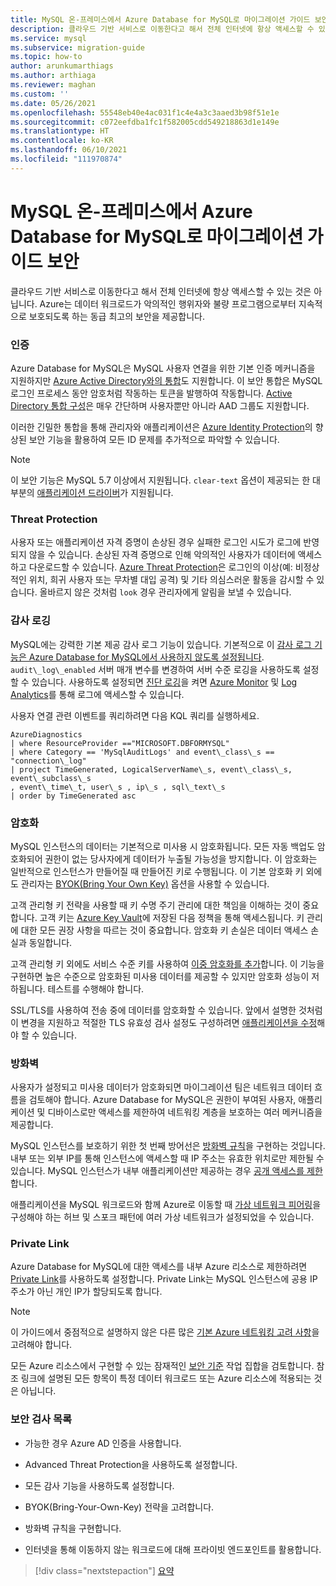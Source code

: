 ```yaml
---
title: MySQL 온-프레미스에서 Azure Database for MySQL로 마이그레이션 가이드 보안
description: 클라우드 기반 서비스로 이동한다고 해서 전체 인터넷에 항상 액세스할 수 있는 것은 아닙니다.
ms.service: mysql
ms.subservice: migration-guide
ms.topic: how-to
author: arunkumarthiags
ms.author: arthiaga
ms.reviewer: maghan
ms.custom: ''
ms.date: 05/26/2021
ms.openlocfilehash: 55548eb40e4ac031f1c4e4a3c3aaed3b98f51e1e
ms.sourcegitcommit: c072eefdba1fc1f582005cdd549218863d1e149e
ms.translationtype: HT
ms.contentlocale: ko-KR
ms.lasthandoff: 06/10/2021
ms.locfileid: "111970874"
---
```

# <a name="mysql-on-premises-to-azure-database-for-mysql-migration-guide-security"></a>MySQL 온-프레미스에서 Azure Database for MySQL로 마이그레이션 가이드 보안

클라우드 기반 서비스로 이동한다고 해서 전체 인터넷에 항상 액세스할 수 있는 것은 아닙니다. Azure는 데이터 워크로드가 악의적인 행위자와 불량 프로그램으로부터 지속적으로 보호되도록 하는 동급 최고의 보안을 제공합니다.

### <a name="authentication"></a>인증

Azure Database for MySQL은 MySQL 사용자 연결을 위한 기본 인증 메커니즘을 지원하지만 [Azure Active Directory와의 통합](../concepts-azure-ad-authentication.md)도 지원합니다. 이 보안 통합은 MySQL 로그인 프로세스 동안 암호처럼 작동하는 토큰을 발행하여 작동합니다. [Active Directory 통합 구성](../howto-configure-sign-in-azure-ad-authentication.md)은 매우 간단하며 사용자뿐만 아니라 AAD 그룹도 지원합니다.

이러한 긴밀한 통합을 통해 관리자와 애플리케이션은 [Azure Identity Protection](../../active-directory/identity-protection/overview-identity-protection.md)의 향상된 보안 기능을 활용하여 모든 ID 문제를 추가적으로 파악할 수 있습니다.

> [!NOTE] 
> 이 보안 기능은 MySQL 5.7 이상에서 지원됩니다. `clear-text` 옵션이 제공되는 한 대부분의 [애플리케이션 드라이버](../howto-configure-sign-in-azure-ad-authentication.md)가 지원됩니다.

### <a name="threat-protection"></a>Threat Protection

사용자 또는 애플리케이션 자격 증명이 손상된 경우 실패한 로그인 시도가 로그에 반영되지 않을 수 있습니다. 손상된 자격 증명으로 인해 악의적인 사용자가 데이터에 액세스하고 다운로드할 수 있습니다. [Azure Threat Protection](/azure/mysql/concepts-data-access-and-security-threat-protection)은 로그인의 이상(예: 비정상적인 위치, 희귀 사용자 또는 무차별 대입 공격) 및 기타 의심스러운 활동을 감시할 수 있습니다. 올바르지 않은 것처럼 `look` 경우 관리자에게 알림을 보낼 수 있습니다.

### <a name="audit-logging"></a>감사 로깅

MySQL에는 강력한 기본 제공 감사 로그 기능이 있습니다. 기본적으로 이 [감사 로그 기능은 Azure Database for MySQL에서 사용하지 않도록 설정됩니다](../concepts-audit-logs.md). `audit\_log\_enabled` 서버 매개 변수를 변경하여 서버 수준 로깅을 사용하도록 설정할 수 있습니다. 사용하도록 설정되면 [진단 로깅](../howto-configure-audit-logs-portal.md#set-up-diagnostic-logs)을 켜면 [Azure Monitor](../../azure-monitor/overview.md) 및 [Log Analytics](../../azure-monitor/logs/design-logs-deployment.md)를 통해 로그에 액세스할 수 있습니다.

사용자 연결 관련 이벤트를 쿼리하려면 다음 KQL 쿼리를 실행하세요.

```
AzureDiagnostics  
| where ResourceProvider =="MICROSOFT.DBFORMYSQL" 
| where Category == 'MySqlAuditLogs' and event\_class\_s == "connection\_log"  
| project TimeGenerated, LogicalServerName\_s, event\_class\_s, event\_subclass\_s  
, event\_time\_t, user\_s , ip\_s , sql\_text\_s  
| order by TimeGenerated asc
```

### <a name="encryption"></a>암호화

MySQL 인스턴스의 데이터는 기본적으로 미사용 시 암호화됩니다. 모든 자동 백업도 암호화되어 권한이 없는 당사자에게 데이터가 누출될 가능성을 방지합니다. 이 암호화는 일반적으로 인스턴스가 만들어질 때 만들어진 키로 수행됩니다. 이 기본 암호화 키 외에도 관리자는 [BYOK(Bring Your Own Key)](../concepts-data-encryption-mysql.md) 옵션을 사용할 수 있습니다.

고객 관리형 키 전략을 사용할 때 키 수명 주기 관리에 대한 책임을 이해하는 것이 중요합니다. 고객 키는 [Azure Key Vault](../../key-vault/general/basic-concepts.md)에 저장된 다음 정책을 통해 액세스됩니다. 키 관리에 대한 모든 권장 사항을 따르는 것이 중요합니다. 암호화 키 손실은 데이터 액세스 손실과 동일합니다.

고객 관리형 키 외에도 서비스 수준 키를 사용하여 [이중 암호화를 추가](../concepts-infrastructure-double-encryption.md)합니다. 이 기능을 구현하면 높은 수준으로 암호화된 미사용 데이터를 제공할 수 있지만 암호화 성능이 저하됩니다. 테스트를 수행해야 합니다.

SSL/TLS를 사용하여 전송 중에 데이터를 암호화할 수 있습니다. 앞에서 설명한 것처럼 이 변경을 지원하고 적절한 TLS 유효성 검사 설정도 구성하려면 [애플리케이션을 수정](../howto-configure-ssl.md)해야 할 수 있습니다.

### <a name="firewall"></a>방화벽

사용자가 설정되고 미사용 데이터가 암호화되면 마이그레이션 팀은 네트워크 데이터 흐름을 검토해야 합니다. Azure Database for MySQL은 권한이 부여된 사용자, 애플리케이션 및 디바이스로만 액세스를 제한하여 네트워킹 계층을 보호하는 여러 메커니즘을 제공합니다.

MySQL 인스턴스를 보호하기 위한 첫 번째 방어선은 [방화벽 규칙](../concepts-firewall-rules.md)을 구현하는 것입니다. 내부 또는 외부 IP를 통해 인스턴스에 액세스할 때 IP 주소는 유효한 위치로만 제한될 수 있습니다. MySQL 인스턴스가 내부 애플리케이션만 제공하는 경우 [공개 액세스를 제한](../howto-deny-public-network-access.md)합니다.

애플리케이션을 MySQL 워크로드와 함께 Azure로 이동할 때 [가상 네트워크 피어링](../../virtual-network/virtual-network-peering-overview.md)을 구성해야 하는 허브 및 스포크 패턴에 여러 가상 네트워크가 설정되었을 수 있습니다.

### <a name="private-link"></a>Private Link

Azure Database for MySQL에 대한 액세스를 내부 Azure 리소스로 제한하려면 [Private Link](../concepts-data-access-security-private-link.md)를 사용하도록 설정합니다. Private Link는 MySQL 인스턴스에 공용 IP 주소가 아닌 개인 IP가 할당되도록 합니다.

> [!NOTE]
> 이 가이드에서 중점적으로 설명하지 않은 다른 많은 [기본 Azure 네트워킹 고려 사항](../concepts-data-access-and-security-vnet.md)을 고려해야 합니다.

모든 Azure 리소스에서 구현할 수 있는 잠재적인 [보안 기준](/azure/mysql/security-baseline) 작업 집합을 검토합니다. 참조 링크에 설명된 모든 항목이 특정 데이터 워크로드 또는 Azure 리소스에 적용되는 것은 아닙니다.

### <a name="security-checklist"></a>보안 검사 목록

  - 가능한 경우 Azure AD 인증을 사용합니다.

  - Advanced Threat Protection을 사용하도록 설정합니다.

  - 모든 감사 기능을 사용하도록 설정합니다.

  - BYOK(Bring-Your-Own-Key) 전략을 고려합니다.

  - 방화벽 규칙을 구현합니다.

  - 인터넷을 통해 이동하지 않는 워크로드에 대해 프라이빗 엔드포인트를 활용합니다.  


> [!div class="nextstepaction"]
> [요약](./summary.md)